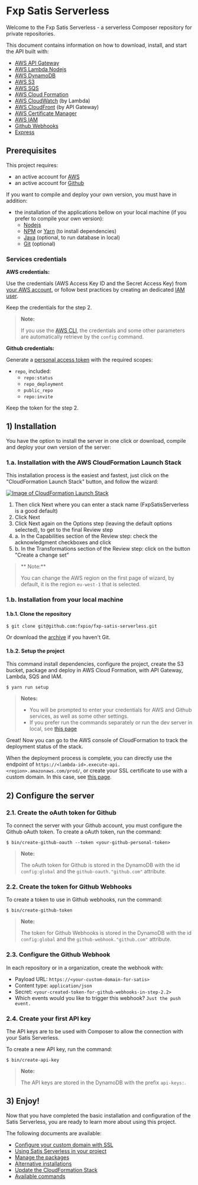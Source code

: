 Fxp Satis Serverless
====================

Welcome to the Fxp Satis Serverless - a serverless Composer repository for private repositories.

This document contains information on how to download, install, and start the API built with:

- [AWS API Gateway](https://aws.amazon.com/api-gateway)
- [AWS Lambda Nodejs](https://aws.amazon.com/lambda)
- [AWS DynamoDB](https://aws.amazon.com/dynamodb)
- [AWS S3](https://aws.amazon.com/s3)
- [AWS SQS](https://aws.amazon.com/sqs)
- [AWS Cloud Formation](https://aws.amazon.com/cloudformation)
- [AWS CloudWatch](https://aws.amazon.com/cloudwatch) (by Lambda)
- [AWS CloudFront](https://aws.amazon.com/cloudfront) (by API Gateway)
- [AWS Certificate Manager](https://aws.amazon.com/certificate-manager)
- [AWS IAM](https://aws.amazon.com/iam)
- [Github Webhooks](https://developer.github.com/webhooks)
- [Express](http://expressjs.com)

## Prerequisites

This project requires:

- an active account for [AWS](https://aws.amazon.com)
- an active account for [Github](https://github.com)

If you want to compile and deploy your own version, you must have in addition:

- the installation of the applications bellow on your local machine (if you prefer to compile your own version):
  - [Nodejs](https://nodejs.org)
  - [NPM](https://www.npmjs.com) or [Yarn](https://yarnpkg.com) (to install dependencies)
  - [Java](https://www.java.com) (optional, to run database in local)
  - [Git](https://git-scm.com) (optional)

### Services credentials

**AWS credentials:**

Use the credentials (AWS Access Key ID and the Secret Access Key) from [your AWS account](https://console.aws.amazon.com/iam/home?#/security_credential),
or follow best practices by creating an dedicated [IAM user](https://console.aws.amazon.com/iam).

Keep the credentials for the step 2.

> **Note:**
>
> If you use the [AWS CLI](https://aws.amazon.com/cli), the credentials and some other parameters are automatically
> retrieve by the `config` command.


**Github credentials:**

Generate a [personal access token](https://github.com/settings/tokens) with the required scopes:

- `repo`, included:
  - `repo:status`
  - `repo_deployment`
  - `public_repo`
  - `repo:invite`

Keep the token for the step 2.


## 1) Installation

You have the option to install the server in one click or download, compile and deploy your own version of the server:

### 1.a. Installation with the AWS CloudFormation Launch Stack

This installation process is the easiest and fastest, just click on the "CloudFormation Launch Stack" button,
and follow the wizard:

[![Image of CloudFormation Launch Stack](images/deploy-to-aws.png)](https://console.aws.amazon.com/cloudformation/home?region=eu-west-1#/stacks/new?stackName=FxpSatisServerless&templateURL=https://fxp-satis-serverless.s3.amazonaws.com/latest.template)

1. Then click Next where you can enter a stack name (FxpSatisServerless is a good default)
2. Click Next
3. Click Next again on the Options step (leaving the default options selected), to get to the final Review step
4. a. In the Capabilities section of the Review step: check the acknowledgment checkboxes and click
4. b. In the Transformations section of the Review step: click on the button "Create a change set"

> ** Note:**
>
> You can change the AWS region on the first page of wizard, by default,
> it is the region `eu-west-1` that is selected.

### 1.b. Installation from your local machine

#### 1.b.1. Clone the repository

```
$ git clone git@github.com:fxpio/fxp-satis-serverless.git
```

Or download the [archive](https://github.com/fxpio/fxp-satis-serverless/archive/master.zip) if you haven't Git.


#### 1.b.2. Setup the project

This command install dependencies, configure the project, create the S3 bucket, package and deploy in
AWS Cloud Formation, with API Gateway, Lambda, SQS and IAM.

```
$ yarn run setup
```

> **Notes:**
> - You will be prompted to enter your credentials for AWS and Github services, as well as some other settings.
> - If you prefer run the commands separately or run the dev server in local, see [this page](alternate-installations.md)

Great! Now you can go to the AWS console of CloudFormation to track the deployment status of the stack.

When the deployment process is complete, you can directly use the endpoint of
`https://<lambda-id>.execute-api.<region>.amazonaws.com/prod/`, or create your SSL certificate to use with
a custom domain. In this case, see [this page](custom-domain-ssl.md).


## 2) Configure the server

### 2.1. Create the oAuth token for Github

To connect the server with your Github account, you must configure the Github oAuth token. To create a oAuth token,
run the command:

```
$ bin/create-github-oauth --token <your-github-personal-token>
```

> **Note:**
>
> The oAuth token for Github is stored in the DynamoDB with the id `config:global` and the
> `github-oauth."github.com"` attribute.


### 2.2. Create the token for Github Webhooks

To create a token to use in Github webhooks, run the command:

```
$ bin/create-github-token
```

> **Note:**
>
> The token for Github Webhooks is stored in the DynamoDB with the id `config:global` and the
> `github-webhook."github.com"` attribute.


### 2.3. Configure the Github Webhook

In each repository or in a organization, create the webhook with:

- Payload URL: `https://<your-custom-domain-for-satis>`
- Content type: `application/json`
- Secret: `<your-created-token-for-github-webhooks-in-step-2.2>`
- Which events would you like to trigger this webhook? `Just the push event.`


### 2.4. Create your first API key

The API keys are to be used with Composer to allow the connection with your Satis Serverless.

To create a new API key, run the command:

```
$ bin/create-api-key
```

> **Note:**
>
> The API keys are stored in the DynamoDB with the prefix `api-keys:`.


## 3) Enjoy!

Now that you have completed the basic installation and configuration of the Satis Serverless, you are ready to learn
more about using this project.

The following documents are available:

- [Configure your custom domain with SSL](custom-domain-ssl.md)
- [Using Satis Serverless in your project](include-in-project.md)
- [Manage the packages](manage-packages.md)
- [Alternative installations](alternate-installations.md)
- [Update the CloudFormation Stack](update-cloud-formation-stack.md)
- [Available commands](available-commands.md)

